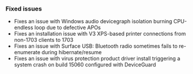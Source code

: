 ### Fixed issues
- Fixes an issue with Windows audio devicegraph isolation burning CPU-endless loop due to defective APOs
- Fixes an installation issue with V3 XPS-based printer connections from non-1703 clients to 1703
- Fixes an issue with Surface USB: Bluetooth radio sometimes fails to re-enumerate during hibernate/resume
- Fixes an issue with virus protection product driver install triggering a system crash on build 15060 configured with DeviceGuard